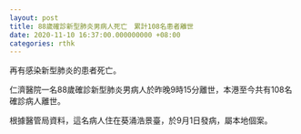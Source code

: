 ```yaml
---
layout: post
title: 88歲確診新型肺炎男病人死亡　累計108名患者離世
date: 2020-11-10 16:37:00.000000000 +08:00
categories: rthk
---
```


再有感染新型肺炎的患者死亡。

仁濟醫院一名88歲確診新型肺炎男病人於昨晚9時15分離世，本港至今共有108名確診病人離世。

根據醫管局資料，這名病人住在葵涌浩景臺，於9月1日發病，屬本地個案。
